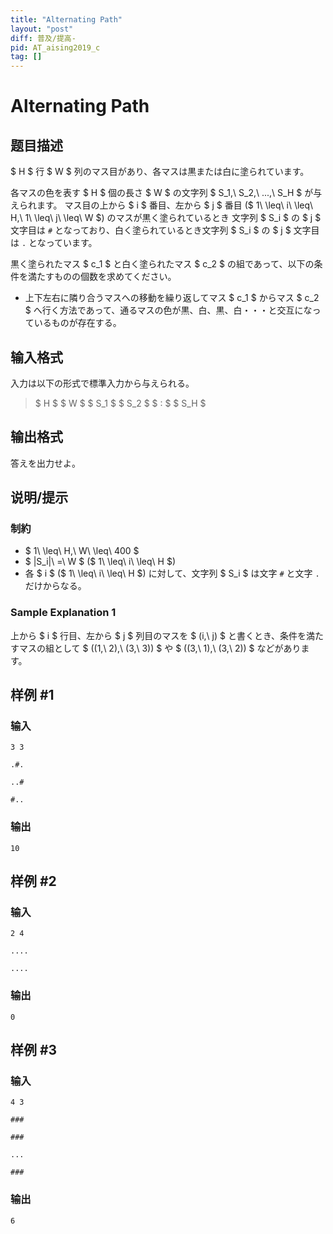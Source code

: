 ```yaml
---
title: "Alternating Path"
layout: "post"
diff: 普及/提高-
pid: AT_aising2019_c
tag: []
---
```


# Alternating Path

## 题目描述

[problemUrl]: https://atcoder.jp/contests/aising2019/tasks/aising2019_c

$ H $ 行 $ W $ 列のマス目があり、各マスは黒または白に塗られています。

各マスの色を表す $ H $ 個の長さ $ W $ の文字列 $ S_1,\ S_2,\ ...,\ S_H $ が与えられます。 マス目の上から $ i $ 番目、左から $ j $ 番目 ($ 1\ \leq\ i\ \leq\ H,\ 1\ \leq\ j\ \leq\ W $) のマスが黒く塗られているとき 文字列 $ S_i $ の $ j $ 文字目は `#` となっており、白く塗られているとき文字列 $ S_i $ の $ j $ 文字目は `.` となっています。

黒く塗られたマス $ c_1 $ と白く塗られたマス $ c_2 $ の組であって、以下の条件を満たすものの個数を求めてください。

- 上下左右に隣り合うマスへの移動を繰り返してマス $ c_1 $ からマス $ c_2 $ へ行く方法であって、通るマスの色が黒、白、黒、白・・・と交互になっているものが存在する。

## 输入格式

入力は以下の形式で標準入力から与えられる。

> $ H $ $ W $ $ S_1 $ $ S_2 $ $ : $ $ S_H $

## 输出格式

答えを出力せよ。

## 说明/提示

### 制約

- $ 1\ \leq\ H,\ W\ \leq\ 400 $
- $ |S_i|\ =\ W $ ($ 1\ \leq\ i\ \leq\ H $)
- 各 $ i $ ($ 1\ \leq\ i\ \leq\ H $) に対して、文字列 $ S_i $ は文字 `#` と文字 `.` だけからなる。

### Sample Explanation 1

上から $ i $ 行目、左から $ j $ 列目のマスを $ (i,\ j) $ と書くとき、条件を満たすマスの組として $ ((1,\ 2),\ (3,\ 3)) $ や $ ((3,\ 1),\ (3,\ 2)) $ などがあります。

## 样例 #1

### 输入

```
3 3
.#.
..#
#..
```

### 输出

```
10
```

## 样例 #2

### 输入

```
2 4
....
....
```

### 输出

```
0
```

## 样例 #3

### 输入

```
4 3
###
###
...
###
```

### 输出

```
6
```

